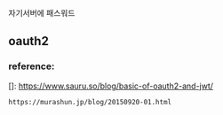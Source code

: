 자기서버에 패스워드 



## oauth2



### reference:

[JWT와 OAuth 차이점]: https://dailyscat.gitbook.io/twis/network/jwt-oauth#:~:text=JWT%EA%B0%80%20%EC%82%AC%EA%B3%BC%EB%9D%BC%EB%A9%B4%20OAuth,%EB%8A%94%20%ED%95%98%EB%82%98%EC%9D%98%20Framework%EC%9D%B4%EB%8B%A4.&text=%ED%86%A0%ED%81%B0%EC%9D%84%20%EC%9A%94%EC%B2%AD%ED%95%98%EB%8A%94%20%EB%8D%B0,%EC%88%9C%EC%84%9C%EC%99%80%20%ED%98%95%EC%8B%9D%EB%A7%8C%20%EC%9E%88%EB%8B%A4.

[]: https://www.sauru.so/blog/basic-of-oauth2-and-jwt/

[OAuth2 정리 및 JWT를 이용한 로그인 유지 구현]: https://messycode.tistory.com/58

```
https://murashun.jp/blog/20150920-01.html
```

